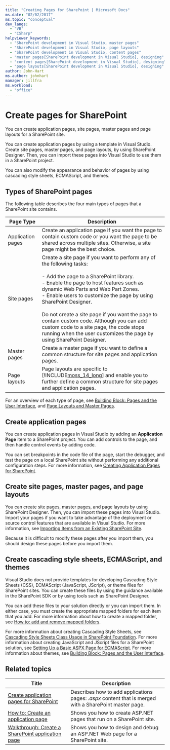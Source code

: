 ```yaml
---
title: "Creating Pages for SharePoint | Microsoft Docs"
ms.date: "02/02/2017"
ms.topic: "conceptual"
dev_langs:
  - "VB"
  - "CSharp"
helpviewer_keywords:
  - "SharePoint development in Visual Studio, master pages"
  - "SharePoint development in Visual Studio, page layouts"
  - "SharePoint development in Visual Studio, content pages"
  - "master pages[SharePoint development in Visual Studio], designing"
  - "content pages[SharePoint development in Visual Studio], designing"
  - "page layouts[SharePoint development in Visual Studio], designing"
author: John-Hart
ms.author: johnhart
manager: jillfra
ms.workload:
  - "office"
---
```

# Create pages for SharePoint
  You can create application pages, site pages, master pages and page layouts for a SharePoint site.

 You can create application pages by using a template in Visual Studio. Create site pages, master pages, and page layouts, by using SharePoint Designer. Then, you can import these pages into Visual Studio to use them in a SharePoint project.

 You can also modify the appearance and behavior of pages by using cascading style sheets, ECMAScript, and themes.

## Types of SharePoint pages
 The following table describes the four main types of pages that a SharePoint site contains.

|Page Type|Description|
|---------------|-----------------|
|Application pages|Create an application page if you want the page to contain custom code or you want the page to be shared across multiple sites. Otherwise, a site page might be the best choice.|
|Site pages|Create a site page if you want to perform any of the following tasks:<br /><br /> -   Add the page to a SharePoint library.<br />-   Enable the page to host features such as dynamic Web Parts and Web Part Zones.<br />-   Enable users to customize the page by using SharePoint Designer.<br /><br /> Do not create a site page if you want the page to contain custom code. Although you can add custom code to a site page, the code stops running when the user customizes the page by using SharePoint Designer.|
|Master pages|Create a master page if you want to define a common structure for site pages and application pages.|
|Page layouts|Page layouts are specific to [!INCLUDE[moss_14_long](../sharepoint/includes/moss-14-long-md.md)] and enable you to further define a common structure for site pages and application pages.|

 For an overview of each type of page, see [Building Block: Pages and the User Interface](/previous-versions/office/developer/sharepoint-2010/ee539040(v=office.14)), and [Page Layouts and Master Pages](/previous-versions/office/developer/sharepoint-2010/ms543497(v=office.14)).

## Create application pages
 You can create application pages in Visual Studio by adding an **Application Page** item to a SharePoint project. You can add controls to the page, and then handle control events by adding code.

 You can set breakpoints in the code file of the page, start the debugger, and test the page on a local SharePoint site without performing any additional configuration steps. For more information, see [Creating Application Pages for SharePoint](../sharepoint/creating-application-pages-for-sharepoint.md).

## Create site pages, master pages, and page layouts
 You can create site pages, master pages, and page layouts by using SharePoint Designer. Then, you can import these pages into Visual Studio. Import your pages if you want to take advantage of the deployment or source control features that are available in Visual Studio. For more information, see [Importing Items from an Existing SharePoint Site](../sharepoint/importing-items-from-an-existing-sharepoint-site.md).

 Because it is difficult to modify these pages after you import them, you should design these pages before you import them.

## Create cascading style sheets, ECMAScript, and themes
 Visual Studio does not provide templates for developing Cascading Style Sheets (CSS), ECMAScript (JavaScript, JScript), or theme files for SharePoint sites. You can create these files by using the guidance available in the SharePoint SDK or by using tools such as SharePoint Designer.

 You can add these files to your solution directly or you can import them. In either case, you must create the appropriate mapped folders for each item that you add. For more information about how to create a mapped folder, see [How to: add and remove mapped folders](../sharepoint/how-to-add-and-remove-mapped-folders.md).

 For more information about creating Cascading Style Sheets, see [Cascading Style Sheets Class Usage in SharePoint Foundation](/previous-versions/office/developer/sharepoint-2010/ms438349(v=office.14)). For more information about creating JavaScript and JScript files for a SharePoint solution, see [Setting Up a Basic ASPX Page for ECMAScript](/previous-versions/office/developer/sharepoint-2010/ee535709(v=office.14)). For more information about themes, see [Building Block: Pages and the User Interface](/previous-versions/office/developer/sharepoint-2010/ee539040(v=office.14)).

## Related topics

|Title|Description|
|-----------|-----------------|
|[Create application pages for SharePoint](../sharepoint/creating-application-pages-for-sharepoint.md)|Describes how to add applications pages: *.aspx* content that is merged with a SharePoint master page.|
|[How to: Create an application page](../sharepoint/how-to-create-an-application-page.md)|Shows you how to create ASP.NET pages that run on a SharePoint site.|
|[Walkthrough: Create a SharePoint application page](../sharepoint/walkthrough-creating-a-sharepoint-application-page.md)|Shows you how to design and debug an ASP.NET Web page for a SharePoint site.|
